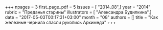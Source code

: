 +++
npages = 3
first_page_pdf = 5
issues = [ "2014_08",]
year = "2014"
rubric = "Преданья старины"
illustrators = [ "Александра Будилкина",]
date = "2017-05-03T00:17:31+03:00"
month = "08"
authors = []
title = "Как железные чернила спасли рукопись Архимеда"
+++
